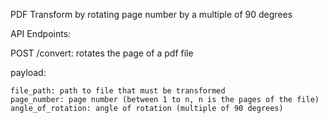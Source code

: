 PDF Transform by rotating page number by a multiple of 90 degrees

API Endpoints:

POST /convert: rotates the page of a pdf file

payload: 
    
    file_path: path to file that must be transformed
    page_number: page number (between 1 to n, n is the pages of the file)
    angle_of_rotation: angle of rotation (multiple of 90 degrees)